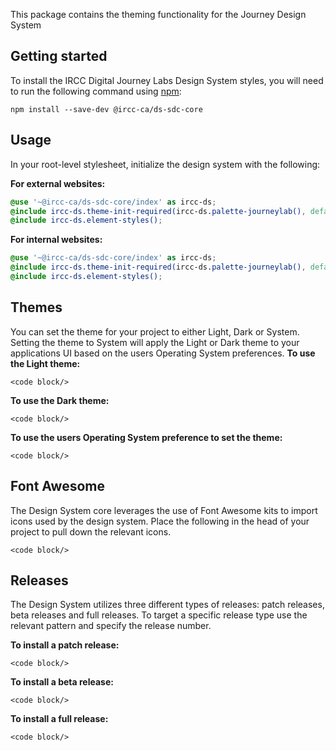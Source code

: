 This package contains the theming functionality for the Journey Design System

## Getting started

To install the IRCC Digital Journey Labs Design System styles, you will need to run the following command using [npm](https://www.npmjs.com/):

```
npm install --save-dev @ircc-ca/ds-sdc-core
```

## Usage

In your root-level stylesheet, initialize the design system with the following:

**For external websites:**
```scss
@use '~@ircc-ca/ds-sdc-core/index' as ircc-ds;
@include ircc-ds.theme-init-required(ircc-ds.palette-journeylab(), default, large);
@include ircc-ds.element-styles();
```
**For internal websites:**
```scss
@use '~@ircc-ca/ds-sdc-core/index' as ircc-ds;
@include ircc-ds.theme-init-required(ircc-ds.palette-journeylab(), default, large);
@include ircc-ds.element-styles();
```

## Themes

You can set the theme for your project to either Light, Dark or System. Setting the theme to System will apply the Light or Dark theme to your applications UI based on the users Operating System preferences.
**To use the Light theme:**
```
<code block/>
```
**To use the Dark theme:**
```
<code block/>
```
**To use the users Operating System preference to set the theme:**
```
<code block/>
```

## Font Awesome

The Design System core leverages the use of Font Awesome kits to import icons used by the design system. Place the following in the head of your project to pull down the relevant icons.
```
<code block/>
```

## Releases

The Design System utilizes three different types of releases: patch releases, beta releases and full releases. To target a specific release type use the relevant pattern and specify the release number.

**To install a patch release:**
```
<code block/>
```

**To install a beta release:**
```
<code block/>
```

**To install a full release:**
```
<code block/>
```
